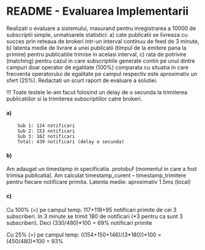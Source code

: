 # README - Evaluarea Implementarii

Realizati o evaluare a sistemului, masurand pentru inregistrarea a 10000 de subscriptii simple, urmatoarele statistici: a) cate publicatii se livreaza cu succes prin reteaua de brokeri intr-un interval continuu de feed de 3 minute, b) latenta medie de livrare a unei publicatii (timpul de la emitere pana la primire) pentru publicatiile trimise in acelasi interval, c) rata de potrivire (matching) pentru cazul in care subscriptiile generate contin pe unul dintre campuri doar operator de egalitate (100%) comparata cu situatia in care frecventa operatorului de egalitate pe campul respectiv este aproximativ un sfert (25%). Redactati un scurt raport de evaluare a solutiei.


!!! Toate testele le-am facut folosind un delay de o secunda la trimiterea publicatiilor si la trimiterea subscriptiilor catre brokeri.

#### a) 
        Sub 1: 124 notificari 
        Sub 2: 153 notificari
        Sub 3: 162 notificari
        Total: 439 notificari (delay o secunda)

#### b)
Am adaugat un timestamp in specificatia .protobuf (momentul in care a fost 
trimisa publicatia). Am calculat timestamp_curent – timestamp_trimitere pentru 
fiecare notificare primita. 
Latenta medie: aproximativ 1.5ms (local)

#### c)
Cu 100% (=) pe campul temp: 117+118+95 notificari primite de cei 3 subscriberi. In 3 minute se trimit 180 de notificari (*3 pentru ca sunt 3 subscriberi). Deci (330/480)*100 = 69% notificari primite

Cu 25% (=) pe campul temp: ((154+150+146)/(3*180))*100 = (450/480)*100 = 93%
